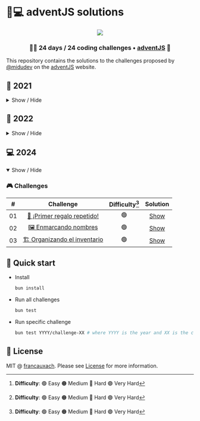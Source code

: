 # 🎅💻️ adventJS solutions

<p align="center"> 
  <img src=https://i.imgur.com/mOUN7uE.png/>
</p>

<h3 align="center">🧑‍🚀 24 days /
24 coding challenges • <a href="https://adventjs.dev">adventJS</a> 🚀</h3>

This repository contains the solutions to the challenges proposed by [@midudev](https://midu.dev/) on the [adventJS](https://adventjs.dev/) website.

## 🦠 2021

<details hide>

<summary>Show / Hide</summary>

### 🎮️ Challenges

|   #   |                                       Challenge                                        | Difficulty[^1] |               Solution                |
| :---: | :------------------------------------------------------------------------------------: | :------------: | :-----------------------------------: |
|  01   |                    [Contando ovejas para dormir](2021/challenge-01)                    |       🟢        | [Show](2021/challenge-01/solution.js) |
|  02   |               [¡Ayuda al elfo a listar los regalos!](2021/challenge-02)                |       🟢        | [Show](2021/challenge-02/solution.js) |
|  03   |               [El Grinch quiere fastidiar la Navidad](2021/challenge-03)               |       🟠        | [Show](2021/challenge-03/solution.js) |
|  04   |               [¡Es hora de poner la navidad en casa!](2021/challenge-04)               |       🟠        | [Show](2021/challenge-04/solution.js) |
|  05   |                [Contando los días para los regalos](2021/challenge-05)                 |       🟢        | [Show](2021/challenge-05/solution.js) |
|  06   |                  [Rematando los exámenes finales](2021/challenge-06)                   |       🟠        | [Show](2021/challenge-06/solution.js) |
|  07   |                     [Buscando en el almacén...](2021/challenge-07)                     |       🟠        | [Show](2021/challenge-07/solution.js) |
|  08   |                  [La locura de las criptomonedas](2021/challenge-08)                   |       🟠        | [Show](2021/challenge-08/solution.js) |
|  09   |                  [Agrupando cosas automáticamente](2021/challenge-09)                  |       🔴        | [Show](2021/challenge-09/solution.js) |
|  10   |                       [La máquina del cambio](2021/challenge-10)                       |       🔴        | [Show](2021/challenge-10/solution.js) |
|  11   |           [¿Vale la pena la tarjeta fidelidad del cine?](2021/challenge-11)            |       🟠        | [Show](2021/challenge-11/solution.js) |
|  12   |              [La ruta perfecta para dejar los regalos](2021/challenge-12)              |       🔴        | [Show](2021/challenge-12/solution.js) |
|  13   |                  [Envuelve regalos con asteriscos](2021/challenge-13)                  |       🟢        | [Show](2021/challenge-13/solution.js) |
|  14   |                     [En busca del reno perdido](2021/challenge-14)                     |       🟠        | [Show](2021/challenge-14/solution.js) |
|  15   |                         [El salto perfecto](2021/challenge-15)                         |       🟠        | [Show](2021/challenge-15/solution.js) |
|  16   |                    [Descifrando los números...](2021/challenge-16)                     |       🟢        | [Show](2021/challenge-16/solution.js) |
|  17   |            [La locura de enviar paquetes en esta época](2021/challenge-17)             |       🔴        | [Show](2021/challenge-17/solution.js) |
|  18   |                [El sistema operativo de Santa Claus](2021/challenge-18)                |       🟢        | [Show](2021/challenge-18/solution.js) |
|  19   |                [¿Qué deberíamos aprender en Platzi?](2021/challenge-19)                |       🟠        | [Show](2021/challenge-19/solution.js) |
|  20   |                  [¿Una carta de pangramas? ¡QUÉ!](2021/challenge-20)                   |       🟢        | [Show](2021/challenge-20/solution.js) |
|  21   |                      [La ruta con los regalos](2021/challenge-21)                      |       🔴        | [Show](2021/challenge-21/solution.js) |
|  22   |                [¿Cuántos adornos necesita el árbol?](2021/challenge-22)                |       🟠        | [Show](2021/challenge-22/solution.js) |
|  23   | [¿Puedes reconfigurar las fábricas para no parar de crear regalos?](2021/challenge-23) |       🟣        | [Show](2021/challenge-23/solution.js) |
|  24   |                   [Comparando árboles de Navidad](2021/challenge-24)                   |       🟠        | [Show](2021/challenge-24/solution.js) |
|  25   |            [El último juego y hasta el año que viene 👋](2021/challenge-25)             |       🟠        | [Show](2021/challenge-25/solution.js) |

</details>

## 🤖 2022

<details close>

<summary>Show / Hide</summary>

### 🎮️ Challenges

|   #   |                               Challenge                                | Difficulty[^1] |               Solution                |
| :---: | :--------------------------------------------------------------------: | :------------: | :-----------------------------------: |
|  01   |    [¡Automatizando envolver regalos de navidad!](2022/challenge-01)    |       🟢        | [Show](2022/challenge-01/solution.js) |
|  02   |          [Nadie quiere hacer horas extra](2022/challenge-02)           |       🟢        | [Show](2022/challenge-02/solution.js) |
|  03   | [¿Cuántas cajas de regalos puede llevar Papá Noel?](2022/challenge-03) |       🟢        | [Show](2022/challenge-03/solution.js) |
|  04   |      [Una caja dentro de otra caja y otra...](2022/challenge-04)       |       🟠        | [Show](2022/challenge-04/solution.js) |
|  05   |            [Optimizando viajes de Santa](2022/challenge-05)            |       🔴        | [Show](2022/challenge-05/solution.js) |
|  06   |             [Creando adornos navideños](2022/challenge-06)             |       🟠        | [Show](2022/challenge-06/solution.js) |
|  07   |          [Haciendo inventario de regalos](2022/challenge-07)           |       🟢        | [Show](2022/challenge-07/solution.js) |
|  08   |             [¡Necesitamos un mecánico!](2022/challenge-08)             |       🟠        | [Show](2022/challenge-08/solution.js) |
|  09   |            [Las locas luces de Navidad](2022/challenge-09)             |       🟢        | [Show](2022/challenge-09/solution.js) |
|  10   |         [El salto del trineo de Papá Noel](2022/challenge-10)          |       🟠        | [Show](2022/challenge-10/solution.js) |
|  11   |             [Papá Noel es Scrum Master](2022/challenge-11)             |       🔴        | [Show](2022/challenge-11/solution.js) |
|  12   |            [Trineos eléctricos, ¡guau!](2022/challenge-12)             |       🟠        | [Show](2022/challenge-12/solution.js) |
|  13   |        [Backup de los archivos de Papá Noel](2022/challenge-13)        |       🟢        | [Show](2022/challenge-13/solution.js) |
|  14   |                  [El mejor camino](2022/challenge-14)                  |       🟢        | [Show](2022/challenge-14/solution.js) |
|  15   |           [Decorando el árbol de Navidad](2022/challenge-15)           |       🟠        | [Show](2025/challenge-15/solution.js) |
|  16   |        [Arreglando las cartas de Papá Noel](2022/challenge-16)         |       🔴        | [Show](2022/challenge-16/solution.js) |
|  17   |           [Llevando los regalos en sacos](2022/challenge-17)           |       🟠        | [Show](2022/challenge-17/solution.js) |
|  18   |             [¡Nos quedamos sin tinta!](2022/challenge-18)              |       🟢        | [Show](2022/challenge-18/solution.js) |
|  19   |               [Ordenando los regalos](2022/challenge-19)               |       🟢        | [Show](2022/challenge-19/solution.js) |
|  20   |               [Más viajes retadores](2022/challenge-20)                |       🔴        | [Show](2022/challenge-20/solution.js) |
|  21   |            [Creando la tabla de regalos](2022/challenge-21)            |       🟠        | [Show](2022/challenge-21/solution.js) |
|  22   |            [La iluminación en sintonía](2022/challenge-22)             |       🟢        | [Show](2022/challenge-22/solution.js) |
|  23   |              [Compilador de Papá Noel](2022/challenge-23)              |       🔴        | [Show](2022/challenge-23/solution.js) |
|  24   |           [El último reto es un laberito](2022/challenge-24)           |       🔴        | [Show](2022/challenge-24/solution.js) |

</details>

## 💻 2024

<details open>

<summary>Show / Hide</summary>

### 🎮️ Challenges

|   #   |                     Challenge                     | Difficulty[^1] |               Solution                |
| :---: | :-----------------------------------------------: | :------------: | :-----------------------------------: |
|  01   |  [🎁 ¡Primer regalo repetido!](2024/challenge-01)  |       🟢        | [Show](2024/challenge-01/solution.js) |
|  02   |    [🖼️ Enmarcando nombres](2024/challenge-02)     |       🟢        | [Show](2024/challenge-02/solution.js) |
|  03   | [🏗️ Organizando el inventario](2024/challenge-03) |       🟢        | [Show](2024/challenge-03/solution.js) |

[^1]: **Difficulty**: 🟢 Easy 🟠 Medium 🔴 Hard 🟣 Very Hard

</details>

## 🚀 Quick start

- Install

  ```bash
  bun install
  ```

- Run all challenges

  ```bash
  bun test
  ```

- Run specific challenge

  ```bash
  bun test YYYY/challenge-XX # where YYYY is the year and XX is the challenge number
  ```

## 🚩 License

MIT @ [francauxach](https://francauxach.github.io). Please see [License](LICENSE) for more information.

